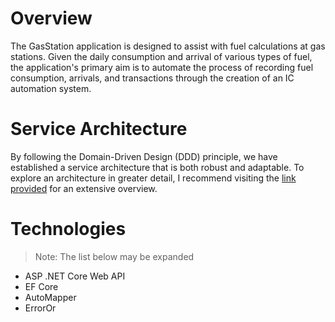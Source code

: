 # Overview

The GasStation application is designed to assist with fuel calculations at gas stations. Given the daily consumption and arrival of various types of fuel, the application's primary aim is to automate the process of recording fuel consumption, arrivals, and transactions through the creation of an IC automation system.

# Service Architecture

By following the Domain-Driven Design (DDD) principle, we have established a service architecture that is both robust and adaptable. To explore an architecture in greater detail, I recommend visiting the 
[link provided](https://github.com/NyIIIa/GasStation/tree/feature/doc) for an extensive overview.

# Technologies
> Note: The list below may be expanded

 * ASP .NET Core Web API
 * EF Core
 * AutoMapper
 * ErrorOr

